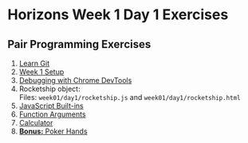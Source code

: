 # Horizons Week 1 Day 1 Exercises

## Pair Programming Exercises

1. [Learn Git](https://github.com/horizons-school-of-technology/git-prepwork)
1. [Week 1 Setup](git.md)
1. [Debugging with Chrome DevTools](debug.md)
1. Rocketship object: <br>
   Files: `week01/day1/rocketship.js` and `week01/day1/rocketship.html`
1. [JavaScript Built-ins](js_builtins.md)
1. [Function Arguments](var_args.md)
1. [Calculator](util_calc.md)
1. [**Bonus:** Poker Hands](poker.md)
